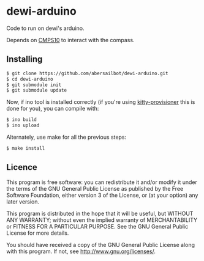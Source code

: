 dewi-arduino
=============

Code to run on dewi's arduino.

Depends on [CMPS10](https://github.com/kragniz/CMPS10) to interact with the
compass.

Installing
----------

```bash
$ git clone https://github.com/abersailbot/dewi-arduino.git
$ cd dewi-arduino
$ git submodule init
$ git submodule update
```

Now, if ino tool is installed correctly (if you're using
[kitty-provisioner](https://github.com/abersailbot/kitty-provisioner) this is
done for you), you can compile with:

```bash
$ ino build
$ ino upload
```

Alternately, use make for all the previous steps:

```bash
$ make install
```

Licence
-------

This program is free software: you can redistribute it and/or modify it under
the terms of the GNU General Public License as published by the Free Software
Foundation, either version 3 of the License, or (at your option) any later
version.

This program is distributed in the hope that it will be useful, but WITHOUT ANY
WARRANTY; without even the implied warranty of MERCHANTABILITY or FITNESS FOR A
PARTICULAR PURPOSE.  See the GNU General Public License for more details.

You should have received a copy of the GNU General Public License along with
this program.  If not, see <http://www.gnu.org/licenses/>.

